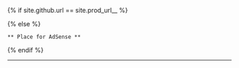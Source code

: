 {% if site.github.url == site.prod_url__ %}

<script async src="https://pagead2.googlesyndication.com/pagead/js/adsbygoogle.js?client=ca-pub-8120389152057270"
     crossorigin="anonymous"></script>
<ins class="adsbygoogle"
     style="display:block"
     data-ad-format="autorelaxed"
     data-ad-client="ca-pub-8120389152057270"
     data-ad-slot="3188337285"
     data-matched-content-rows-num="2,1"
     data-matched-content-columns-num="1,4"
     data-matched-content-ui-type="image_stacked,image_stacked">
</ins>
<script>
     (adsbygoogle = window.adsbygoogle || []).push({});
</script>

{% else %}

```plaintext
** Place for AdSense **
```

{% endif %}

---

[^fn_update]: 장 마감 후 두어시간 이내 업데이트를 목표로 하지만, 상황에 따라서는 지연될 수 있습니다.
[^fn_corr]: 미래에도 유사한 주가 흐름을 보일 것이라는 예상이 아닙니다.
[^fn_price_metric]: 모든 지표는 최근 1년 데이터만을 이용하며 산출합니다. 거래된지 1년 미만인 종목은 해당 기간을 연단위로 환산해서 추정합니다. 편차는 표준편차를 말합니다. 표준편차는 일일 변동성으로 추정한 연단위 변동성입니다. 샤프(Sharpe)는 1년 수익률 / 연단위 표준편차입니다. MDD(Maximum Drawdown) 최대 낙폭(손실폭)입니다. DD(Drawdown)은 현재 낙폭입니다. AvDD(Average Drawdown)은 평균 낙폭입니다. MARr(Managed Account Reports Ratio)은 1년 수익률 / MDD입니다. Calmar Ratio라 불리기도 합니다.
[^fn_finance_metric]: 가장 최근에 제출된 연간 보고서 기준입니다. KRX(한국거래소)의 검토 후 개제되는 데이터에 기반하고 있습니다. 이로 인해 시장에서 추정하는 현재 재무 상태와 상당한 차이가 있을 수 있습니다. 각 기업의 결산 마감일 기준으로 최대 1년 4개월까지 시차가 발생합니다.
[^fn_sector_abbr]: 코스닥과 코스피는 업종 분류가 조금 다릅니다. 본 사이트는 각 시장의 분류명을 그대로 이용합니다. 어느 시장에 해당되는지 명확하게 하기 위하여 코스피(P:) 또는 코스닥(Q:)를 접두어로 붙여 표기합니다.
[^fn_finance_basic_tags]: 저PER와 저PBR는 각각 PER과 PBR가 가장 우수한(낮은) 상위 10%에 포함되는 경우입니다. 고배당은 DIV(배당률)이 가장 우수한(높은) 상위 10%에 포함되는 경우입니다. 너무 낮은 PER나 PBR 또는 고배당은 경우에 따라서는 기업에 문제가 있다는 신호일 수 있습니다. 기업의 문제로 주가가 낮아져서 저PER, 저PBR, 또는 고배당으로 보이는 착시가 발생할 수 있습니다. 고PER와 고PBR은 저PER와 저PBR의 반대되는 경우입니다. 성장업종인지 사양업종인지에 따라 이들 항목의 평균적인 수치가 크게 다를 수 있습니다. 업종의 특성을 고려하지 않고 모든 종목에 동일한 기준을 적용하는 것은 적절하지 못할 수 있습니다.
[^fn_corr_long]: 과거 유사한 주가 흐름을 보였던 종목입니다. 관심있는 종목과 동일한 투자 아이디어를 적용할 수 있는 후보가 될 수 있습니다. 해당 종목이 미래에도 유사한 주가 흐름을 보일 것이라는 예상은 아닙니다.
[^fn_lev]: 변동성 위험을 직관적으로 살펴봄으로써, 레버리지 투자 또는 포트폴리오 내 비중 확대에 적합한지 판단하는데 도움을 얻을 수 있습니다.
[^fn_tech_metric]: 종가에 매수 또는 매도하는 것을 가정합니다. 매매에 소요되는 수수료, 슬리피지, 세금 등은 고려되지 않았습니다.
[^fn_tech_metric_dca]: 매일 동일한 금액으로 매수하는 정액 적립식입니다. 각 일자별로 그 때까지 투자한 금액 대비 수익률을 표기합니다. 적립 기간 동안 주가가 우상향하거나, 상승 후 하락하면 적립식은 거치식보다 낮은 수익률을 보일 가능성이 높습니다. 적립식은 적립 기간 동안 주가가 하락했다가 회복하거나 상승한 경우 유리합니다. 적립식의 수익률을 거치식과 단순 비교할 수는 없습니다. 거치식은 전체 투자금을 초기에 모두 투자하지만, 적립식은 평균적으로 최종 전체 투자금의 절반만 투자되기 때문입니다. 이는 같은 5% 이율이라도 예금과 적금의 최종 이자가 다른 것과 마찬가지입니다. 적립식 수익률을 거치식 수익률과 비교하려면, 적립식 수익률을 2배로 환산할 필요가 있습니다.
[^fn_tech_metric_sigm]: sigM은 시장 전반의 추세를 추정하는 기술적 신호입니다. sigM이 상승세라고 추정할 때 해당 종목을 매수하는 상황을 가정한 수익률입니다. 시장 추세와 개별 종목간의 상관관계를 고려하지 않은 기본 버전입니다.
[^fn_tech_metric_sma_i]: SMA(i)는 종가가 이동평균선 i를 상회하는 경우 매수하고, 반대로 하회하면 매도하는 전략입니다. 골든크로스, 데드크로스를 매매 시점으로 활용하는 전략과 동일합니다.
[^fn_tech_metric_sma_ij]: SMA(i, j)는 이동평균선 i가 이동평균선 j를 상회하는 경우 매수하고, 반대로 하회하면 매도하는 전략입니다. 골든크로스, 데드크로스를 매매 시점으로 활용하는 전략과 동일합니다. i가 1인 경우 이동평균선은 당일 주가입니다.
[^fn_tech_metric_c_sma_ijk]: C_SMA(i, j, k, ...)는 주가가 이동평균선 i, j, k, ... 모두 상회하거나 반대로 모두 하회하는 경우 매수하여 보유하는 전략입니다.
[^fn_tech_metric_macd]: MACD(i, j, k)는 단기 지수 이동평균선 i, 장기 지수 이동평균선 j, MACD 시그널 지수 이동평균선 k를 사용하는 전략입니다. MACD가 시그널보다 위에 있으면 매수하고, 반대로 아래에 있으면 매도합니다. 기본으로 MACD(12, 26, 9)를 사용합니다.
[^fn_lev_expense]: 레버리지 상품의 주된 비용인 1. 변동성 끌림(Volatility Drag)에 의한 변동성 비용과 2. 스왑(Swap) 등 차입에 소요되는 금융 비용으로 나누어서 분석합니다. 단순히 두 가지 비용만 가정하고 일일 주가 변화 데이터를 이용하여 추정한 값이므로 실제와 상당한 오차가 있을 수 있습니다.
[^fn_lev_vd_expense]: 연속적이지 않은 기초 상품의 일단위 수익률을 레버리지 배율만큼 추종하는 과정에서 변동성 끌림이 발생합니다. 변동성 비용은 이 변동성 끌림에 의한 발생하는 비용입니다.
[^fn_lev_fn_expense]: 금융 비용은 레버리지 배율을 맞추기 위해 타기관에 스왑(Swap) 등의 형태로 기초 자산을 차입하는데 필요한 비용입니다. 투자자 자금만큼 은행에서 대출 받아 2배 레버리지 투자를 한다면, 은행에서 빌린 자금에 대한 대출이자가 나가게 되는 것과 동일한 원리입니다. 스왑 방식의 경우 대략 (레버리지 배율 - 1) × 해당 지수 또는 종목 차입을 위한 이자율 비용이 발생합니다. 인버스 또는 인버스 레버리지 상품의 경우 대부분의 투자금을 현금으로 보유하고 선물 등 유지 비용이 적게 드는 방식으로 상품을 구성할 수 있습니다. 이 경우 금융 비용이 거의 나가지 않거나 경우에 따라서는 보유 현금(주로 채권에 투자)이나 선물 롤오버 과정에서 수익이 발생할 수 있습니다. 이 경우 금융 비용은 마이너스 값이 나올 수 있습니다. 또한 대상 상품의 총보수에 의해서도 비용 추정에 있어 상당한 오차가 발생할 수 있습니다. 전반적으로 인버스 또는 인버스 레버리지 상품에 대한 추정 금융 비용은 신뢰하기 어려우니 단순 참고용으로 활용하기 바랍니다.
[^fn_lev_tt_expense]: 변동성 비용과 금융 비용을 합한 것입니다. 이 비용은 산술합으로 계산되지 않습니다. 예를 들어 변동성 비용이 10%, 금융 비용이 10%라면 전체 비용은 20%가 아닌 1 - (1 - 10%) × (1 - 10%) = 19%로 계산됩니다.
[^fn_lev_ideal]: 연속적으로 변하는 수익률을 레버리지 배율만큼 지속적으로 추종하면서, 금융 비용도 발생하지 않는다고 가정한 경우입니다. 연속성을 가정했기에 변동성 비용도 발생하지 않습니다.
[^fn_lev_ideal_daily]: 비연속적인 기초 상품의 일단위 수익률을 레버리지 배율만큼 추종하면서, 금융 비용이 없다고 가정한 경우입니다. 비연속성을 가정했기에 변동성 비용은 발생합니다.
[^fn_lev_warning]: 레버리지 상품은 변동성과 비용이 높은 고위험 상품입니다. 본 사이트는 레버리지 상품을 분석하여 위험도와 비용을 추정합니다. 하지만 위험도와 비용이 상대적으로 낮게 추정되었다고 해서 해당 상품을 추천하는 것은 아닙니다.
[^fn_lev_stock]: 동일한 레버리지 배율의 상품이 여럿 있는 경우, 설정액이 높은 상품을 해당 레버리지 배율의 대표 상품으로 표시합니다.
[^fn_lev_stock_abbr]: KODEX 2x(KODEX 레버리지), KODEX -1x(KODEX 인버스), KODEX -2x(KODEX 200선물인버스2X), KODEX 150(KODEX 코스닥 150), KODEX 150 2x(KODEX 코스닥150레버리지), KODEX 150 -1x(KODEX 코스닥150선물인버스), 삼성 150 -2x(삼성 인버스 2X 코스닥150 선물 ETN), 미래 150 -2x(미래에셋 인버스 2X 코스닥150 선물 ETN), KODEX USD(KODEX 미국달러선물), KODEX USD 2x(KODEX 미국달러선물레버리지), KODEX USD -1x(KODEX 미국달러선물인버스), KODEX USD -2x(KODEX 미국달러선물인버스2X)
